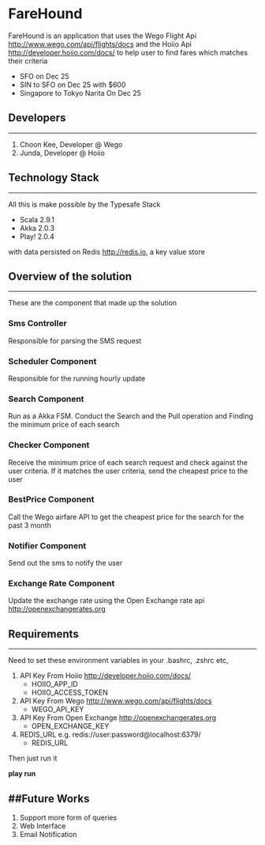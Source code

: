 FareHound
=========

FareHound is an application that uses the Wego Flight Api <http://www.wego.com/api/flights/docs> and the Hoiio Api <http://developer.hoiio.com/docs/> to help user to find fares which matches their criteria

* SFO on Dec 25
* SIN to SFO on Dec 25 with $600
* Singapore to Tokyo Narita On Dec 25

## Developers
---
1. Choon Kee, Developer @ Wego
2. Junda, Developer @ Hoiio


## Technology Stack
***
All this is make possible by the Typesafe Stack

* Scala 2.9.1
* Akka 2.0.3
* Play! 2.0.4

with data persisted on Redis <http://redis.io>, a key value store


## Overview of the solution
***
These are the component that made up the solution

### Sms Controller
Responsible for parsing the SMS request
  
### Scheduler Component
Responsible for the running hourly update

### Search Component
Run as a Akka FSM. Conduct the Search and the Pull operation and Finding the minimum price of each search

### Checker Component
Receive the minimum price of each search request and check against the user criteria. If it matches the user criteria, send the cheapest price to the user

### BestPrice Component
Call the Wego airfare API to get the cheapest price for the search for the past 3 month

### Notifier Component
Send out the sms to notify the user

### Exchange Rate Component
Update the exchange rate using the Open Exchange rate api <http://openexchangerates.org>

## Requirements
---
Need to set these environment variables in your .bashrc, .zshrc etc,

1. API Key From Hoiio  <http://developer.hoiio.com/docs/> 
	* HOIIO_APP_ID
	* HOIIO_ACCESS_TOKEN
2. API Key From Wego   <http://www.wego.com/api/flights/docs>
	* WEGO_API_KEY
3. API Key From Open Exchange <http://openexchangerates.org>
	* OPEN_EXCHANGE_KEY
4. REDIS_URL e.g. redis://user:password@localhost:6379/
	* REDIS_URL

Then just run it

**play run**

##Future Works
---
1. Support more form of queries
2. Web Interface
3. Email Notification






